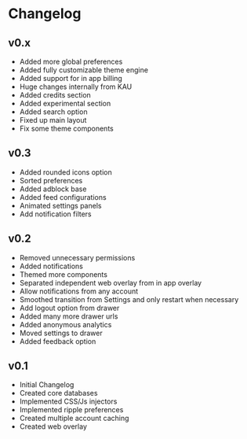 # Changelog

## v0.x
* Added more global preferences
* Added fully customizable theme engine
* Added support for in app billing
* Huge changes internally from KAU
* Added credits section
* Added experimental section
* Added search option
* Fixed up main layout
* Fix some theme components

## v0.3
* Added rounded icons option
* Sorted preferences
* Added adblock base
* Added feed configurations
* Animated settings panels
* Add notification filters

## v0.2
* Removed unnecessary permissions
* Added notifications
* Themed more components
* Separated independent web overlay from in app overlay
* Allow notifications from any account
* Smoothed transition from Settings and only restart when necessary
* Add logout option from drawer
* Added many more drawer urls
* Added anonymous analytics
* Moved settings to drawer
* Added feedback option

## v0.1
* Initial Changelog
* Created core databases
* Implemented CSS/Js injectors
* Implemented ripple preferences
* Created multiple account caching
* Created web overlay
